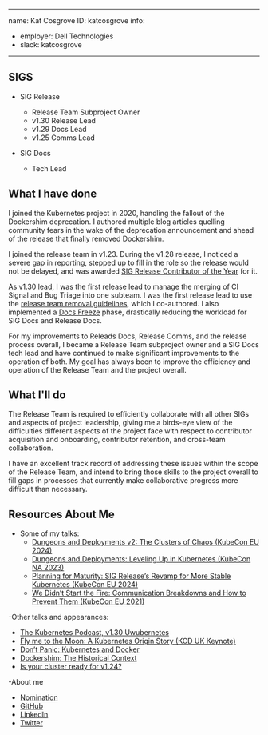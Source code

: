 -------------------------------------------------------------
name: Kat Cosgrove
ID: katcosgrove
info:
  - employer: Dell Technologies
  - slack: katcosgrove
-------------------------------------------------------------


## SIGS

- SIG Release
  - Release Team Subproject Owner
  - v1.30 Release Lead
  - v1.29 Docs Lead
  - v1.25 Comms Lead

- SIG Docs
  - Tech Lead

## What I have done

I joined the Kubernetes project in 2020, handling the fallout of the Dockershim deprecation. I authored multiple blog articles quelling community fears in the wake of the deprecation announcement and ahead of the release that finally removed Dockershim.

I joined the release team in v1.23. During the v1.28 release, I noticed a severe gap in reporting, stepped up to fill in the role so the release would not be delayed, and was awarded [SIG Release Contributor of the Year](https://www.kubernetes.dev/community/awards/2023/#release) for it.

As v1.30 lead, I was the first release lead to manage the merging of CI Signal and Bug Triage into one subteam. I was the first release lead to use the [release team removal guidelines](https://github.com/kubernetes/sig-release/blob/master/release-team/release-team-removal.md), which I co-authored. I also implemented a [Docs Freeze](https://github.com/kubernetes/sig-release/blob/master/releases/release_phases.md#docs-freeze) phase, drastically reducing the workload for SIG Docs and Release Docs.

For my improvements to Releads Docs, Release Comms, and the release process overall, I became a Release Team subproject owner and a SIG Docs tech lead and have continued to make significant improvements to the operation of both. My goal has always been to improve the efficiency and operation of the Release Team and the project overall.

## What I'll do

The Release Team is required to efficiently collaborate with all other SIGs and aspects of project leadership, giving me a birds-eye view of the difficulties different aspects of the project face with respect to contributor acquisition and onboarding, contributor retention, and cross-team collaboration. 

I have an excellent track record of addressing these issues within the scope of the Release Team, and intend to bring those skills to the project overall to fill gaps in processes that currently make collaborative progress more difficult than necessary.


## Resources About Me

- Some of my talks:
  - [Dungeons and Deployments v2: The Clusters of Chaos (KubeCon EU 2024)](https://youtu.be/EWJ6Ih_bQbo?si=XRuQ7zcivfFEoz0L)
  - [Dungeons and Deployments: Leveling Up in Kubernetes (KubeCon NA 2023)](https://youtu.be/-CPrDLFM1Aw?si=i-hPLzvFZHg5mAdr)
  - [Planning for Maturity: SIG Release’s Revamp for More Stable Kubernetes (KubeCon EU 2024)](https://www.youtube.com/watch?v=UhIXUarNPKc)
  - [We Didn’t Start the Fire: Communication Breakdowns and How to Prevent Them (KubeCon EU 2021)](https://www.youtube.com/watch?v=a03Hh1kd6KE)


-Other talks and appearances:
  - [The Kubernetes Podcast, v1.30 Uwubernetes](https://www.youtube.com/watch?v=oWIqWPRGXGY)
  - [Fly me to the Moon: A Kubernetes Origin Story (KCD UK Keynote)](https://www.youtube.com/watch?v=Pe9V1hG4LUQ)
  - [Don’t Panic: Kubernetes and Docker](https://kubernetes.io/blog/2020/12/02/dont-panic-kubernetes-and-docker/)
  - [Dockershim: The Historical Context](https://kubernetes.io/blog/2022/05/03/dockershim-historical-context/)
  - [Is your cluster ready for v1.24?](https://kubernetes.io/blog/2022/03/31/ready-for-dockershim-removal/)

-About me
  - [Nomination](https://github.com/kubernetes/community/issues/8039)
  - [GitHub](https://github.com/katcosgrove)
  - [LinkedIn](https://linkedin.com/in/katcosgrove)
  - [Twitter](https://twitter.com/dixie3flatline)
